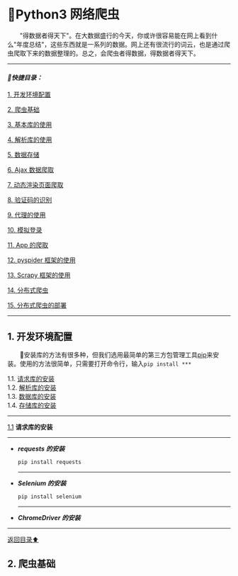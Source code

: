 # 💬Python3 网络爬虫 
&emsp;&emsp;"得数据者得天下"。在大数据盛行的今天，你或许很容易能在网上看到什么"年度总结"，这些东西就是一系列的数据。网上还有很流行的词云，也是通过爬虫爬取下来的数据整理的。总之，会爬虫者得数据，得数据者得天下。

---

#### *📑快捷目录：*
[1. 开发环境配置](#1)

[2. 爬虫基础](#2)

[3. 基本库的使用](#3)

[4. 解析库的使用](#4)

[5. 数据存储](#5)

[6. Ajax 数据爬取](#6)

[7. 动态渲染页面爬取](#7)

[8. 验证码的识别](#8)

[9. 代理的使用](#9)

[10. 模拟登录](#10)

[11. App 的爬取](#11)

[12. pyspider 框架的使用](#12)

[13. Scrapy 框架的使用](#13)

[14. 分布式爬虫](#14)

[15. 分布式爬虫的部署](#15)

---

<a name="1"></a>
## 1. 开发环境配置
&emsp;&emsp;🐍安装库的方法有很多种，但我们选用最简单的第三方包管理工具[pip](#no-jump)来安装。使用的方法很简单，只需要打开命令行，输入`pip install ***`

1.1. [请求库的安装](#1.1)<br>
1.2. [解析库的安装](#1.2)<br>
1.3. [数据库的安装](#1.3)<br>
1.4. [存储库的安装](#1.4)

---

<a name="1.1"></a>
[1.1](#1.1) **请求库的安装**
  
  ---
  
  - ***requests 的安装***
    ```python
    pip install requests
    ```
    
    ---
    
  - ***Selenium 的安装***
    ```python
    pip install selenium
    ```
    
    ---
    
  - ***ChromeDriver 的安装***
    

---

[返回目录⬆](#快捷目录)

<a name="2"></a>
## 2. 爬虫基础

